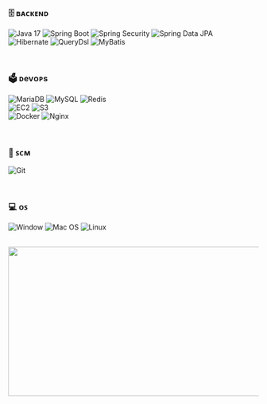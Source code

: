 <!--
<div align=center>
<h3> 🍄 </h3>
안녕하세요, Java/Spring 백엔드 개발자 <b>김은비</b>입니다.
</div>

<br/>
-->

### 🗄 ʙᴀᴄᴋᴇɴᴅ <br/>

![Java 17](https://img.shields.io/badge/Java-007396?style=flat-square&logo=OpenJDK&logoColor=white)
![Spring Boot](https://img.shields.io/badge/Spring_Boot-6DB33F?style=flat-square&logo=springboot&logoColor=white)
![Spring Security](https://img.shields.io/badge/Spring_Security-6DB33F?style=flat-square&logo=springsecurity&logoColor=white)
![Spring Data JPA](https://img.shields.io/badge/Spring_Data_JPA-6DB33F?style=flat-square&logo=buffer&logoColor=white)
<br/>
![Hibernate](https://img.shields.io/badge/Hibernate-59666C?style=flat-square&logo=hibernate&logoColor=white)
![QueryDsl](https://img.shields.io/badge/QueryDsl-0769AD?style=flat-square)
![MyBatis](https://img.shields.io/badge/MyBatis-B2A41F?style=flat-square&logo=mybatis&logoColor=white)
<br/>

<br/>

### 🗳 ᴅevᴏᴘs <br/>

![MariaDB](https://img.shields.io/badge/MariaDB-003545?style=flat-square&logo=mariadb&logoColor=white)
![MySQL](https://img.shields.io/badge/MySQL-4479A1?style=flat-square&logo=mysql&logoColor=white)
![Redis](https://img.shields.io/badge/Redis-DC382D?style=flat-square&logo=redis&logoColor=white)
<br/>
![EC2](https://img.shields.io/badge/Amazon_EC2-FF9900?style=flat-square&logo=amazonec2&logoColor=white)
![S3](https://img.shields.io/badge/AWS_S3-569A31?style=flat-square&logo=amazons3&logoColor=white)
<br/>
![Docker](https://img.shields.io/badge/Docker-2496ED?style=flat-square&logo=docker&logoColor=white)
![Nginx](https://img.shields.io/badge/Nginx-009639?style=flat-square&logo=nginx&logoColor=white)
<br/>

<br/>

### 🔗 ꜱᴄᴍ <br/>

![Git](https://img.shields.io/badge/Git-F05032?style=flat-square&logo=git&logoColor=white)

<br/>

### 💻 ᴏꜱ <br/>

![Window](https://img.shields.io/badge/Window_OS-0078D4?style=flat-square&logo=windows&logoColor=white)
![Mac OS](https://img.shields.io/badge/Mac_OS-000000?style=flat-square&logo=macos&logoColor=white)
![Linux](https://img.shields.io/badge/Linux-FCC624?style=flat-square&logo=linux&logoColor=white)

<br/>

<a href="https://github.com/devxb/gitanimals">
<img
  src="https://render.gitanimals.org/farms/B0X12"
  width="600"
  height="300"
/>
</a>
